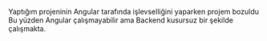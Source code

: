Yaptığım projeninin Angular tarafında işlevselliğini yaparken projem bozuldu Bu yüzden Angular çalışmayabilir ama Backend kusursuz bir şekilde çalışmakta.
